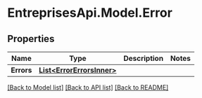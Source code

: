 # EntreprisesApi.Model.Error

## Properties

Name | Type | Description | Notes
------------ | ------------- | ------------- | -------------
**Errors** | [**List&lt;ErrorErrorsInner&gt;**](ErrorErrorsInner.md) |  | 

[[Back to Model list]](../README.md#documentation-for-models) [[Back to API list]](../README.md#documentation-for-api-endpoints) [[Back to README]](../README.md)

